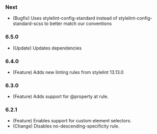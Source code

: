 ### Next

- (Bugfix) Uses stylelint-config-standard instead of stylelint-config-standard-scss to better match our conventions

### 6.5.0
- (Update) Updates dependencies

### 6.4.0
- (Feature) Adds new linting rules from stylelint 13.13.0

### 6.3.0
 - (Feature) Adds support for @property at rule.

### 6.2.1
 - (Feature) Enables support for custom element selectors.
 - (Change) Disables no-descending-specificity rule.
